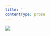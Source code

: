 ```yaml
---
title: ''
contentType: prose
---
```


<section>

![](../Images/obalka_lapaci_prachu.jpg)

</section>
